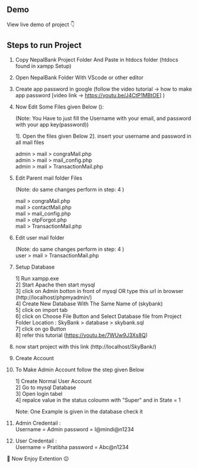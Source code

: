 


## Demo

View live demo of project 👇




## Steps to run Project 

1. Copy NepalBank Project Folder And Paste in htdocs folder (htdocs found in xampp Setup)  
2. Open NepalBank Folder With VScode or other editor   
3. Create app password in google (follow the video tutorial -> how to make app password [video link -> https://youtu.be/J4CtP1MBtOE] )  
4. Now Edit Some Files given Below ():  

    (Note: You Have to just fill the Username with your email, and password with your app key(password))

    1]. Open the files given Below
    2]. insert your username and password in all mail files  

    admin > mail > congraMail.php  
    admin > mail > mail_config.php  
    admin > mail > TransactionMail.php  

5. Edit Parent mail folder Files  

    (Note: do same changes perform in step: 4 )  

    mail > congraMail.php  
    mail > contactMail.php  
    mail > mail_config.php  
    mail > otpForgot.php  
    mail > TransactionMail.php  

6. Edit user mail folder  

    (Note: do same changes perform in step: 4 )  
    user > mail > TransactionMail.php  
    

7. Setup Database  

    1] Run xampp.exe  
    2] Start Apache then start mysql  
    3] click on Admin botton in front of mysql OR  type this url in browser (http://localhost/phpmyadmin/)  
    4] Create New Database With The Same Name of (skybank)  
    5] click on import tab  
    6] click on Choose File Button and Select Database file from Project Folder Location : SkyBank > database > skybank.sql  
    7] click on go Button  
    8] refer this tutorial (https://youtu.be/7WUw9J3Xs8Q)  


8. now start project with this link (http://localhost/SkyBank/)  
9. Create Account  
10. To Make Admin Account follow the step given Below  

    1] Create Normal User Account  
    2] Go to mysql Database   
    3] Open login tabel  
    4] repalce value in the status coloumn with "Super" and in State = 1   

    Note: One Example is given in the database check it  

11. Admin Credentail :  
    Username = Admin 
    password = I@mindi@n1234  

12. User Credentail :  
    Username = Pratibha 
    password = Abc@n1234   
  
  🎉 Now Enjoy Extention 😉  

